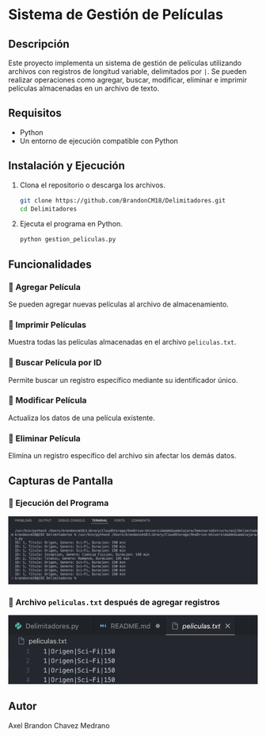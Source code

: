 # Sistema de Gestión de Películas

## Descripción
Este proyecto implementa un sistema de gestión de películas utilizando archivos con registros de longitud variable, delimitados por `|`. Se pueden realizar operaciones como agregar, buscar, modificar, eliminar e imprimir películas almacenadas en un archivo de texto.

## Requisitos
- Python 
- Un entorno de ejecución compatible con Python

## Instalación y Ejecución
1. Clona el repositorio o descarga los archivos.
   ```bash
   git clone https://github.com/BrandonCM18/Delimitadores.git
   cd Delimitadores
   ```
2. Ejecuta el programa en Python.
   ```bash
   python gestion_peliculas.py
   ```

## Funcionalidades
### 📌 Agregar Película
Se pueden agregar nuevas películas al archivo de almacenamiento.

### 📌 Imprimir Películas
Muestra todas las películas almacenadas en el archivo `peliculas.txt`.

### 📌 Buscar Película por ID
Permite buscar un registro específico mediante su identificador único.

### 📌 Modificar Película
Actualiza los datos de una película existente.

### 📌 Eliminar Película
Elimina un registro específico del archivo sin afectar los demás datos.

## Capturas de Pantalla
### 📍 Ejecución del Programa
![Ejecución del programa](img/Ejecucion.png)

### 📍 Archivo `peliculas.txt` después de agregar registros
![Archivo de almacenamiento](img/ArchivoAlmacenamiento.png)


## Autor
Axel Brandon Chavez Medrano

